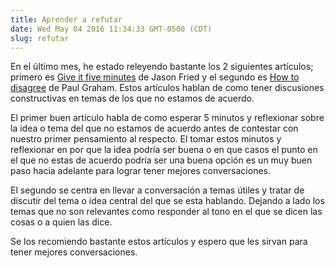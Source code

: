 ```yaml
---
title: Aprender a refutar
date: Wed May 04 2016 11:34:33 GMT-0500 (CDT)
slug: refutar
---
```

En el último mes, he estado releyendo bastante los 2 siguientes artículos; primero es [Give it five minutes](https://signalvnoise.com/posts/3124-give-it-five-minutes) de Jason Fried y el segundo es [How to disagree](http://paulgraham.com/disagree.html) de Paul Graham. Estos artículos hablan de como tener discusiones constructivas en temas de los que no estamos de acuerdo.

El primer buen articulo habla de como esperar 5 minutos y reflexionar sobre la idea o tema del que no estamos de acuerdo antes de contestar con nuestro primer pensamiento al respecto. El tomar estos minutos y reflexionar en por que la idea podría ser buena o en que casos el punto en el que no estas de acuerdo podría ser una buena opción es un muy buen paso hacia adelante para lograr tener mejores conversaciones.

El segundo se centra en llevar a conversación a temas útiles y tratar de discutir del tema o idea central del que se esta hablando. Dejando a lado los temas que no son relevantes como responder al tono en el que se dicen las cosas o a quien las dice.

Se los recomiendo bastante estos artículos y espero que les sirvan para tener mejores conversaciones.